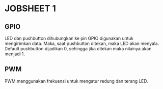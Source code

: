 # JOBSHEET 1
## GPIO
LED dan pushbutton dihubungkan ke pin GPIO digunakan untuk mengirimkan data. Maka, saat pushbutton ditekan, maka LED akan menyala.
Default pushbutton dijadikan 0, sehingga jika ditekan maka nilainya akan menjadi 1.



## PWM
PWM menggunakan frekuensi untuk mengatur redung dan terang LED.
